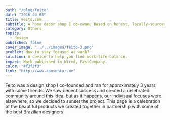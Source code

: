 ```yaml
---
path: "/blog/feito"
date: "2016-04-08"
title: Feito.com
subtitle: A home decor shop I co-owned based on honest, locally-sourced design
category: Others
topics:
  - design
published: false
cover_image: "../../images/feito-3.png"
problem: How to stay focused at work?
solution: A device to help you find work-life balance.
impact: Work published in Wired, FastCompany.
color: "#f3f3f3"
link: "http://www.aposentar.me"
---
```


Feito was a design shop I co-founded and ran for approximately 3 years with some friends. We saw decent success and created a celebrated community around this idea, but as it happens, our indivisual focuses were elsewhere, so we decided to sunset the project. This page is a celebration of the beautiful products we created together in partnership with some of the best Brazilian designers.  